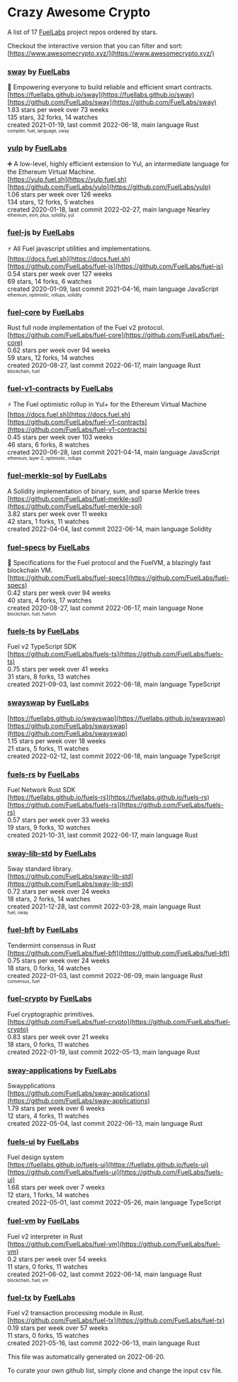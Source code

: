 # Crazy Awesome Crypto
A list of 17 [FuelLabs](https://github.com/FuelLabs) project repos ordered by stars.  

Checkout the interactive version that you can filter and sort: 
[https://www.awesomecrypto.xyz/](https://www.awesomecrypto.xyz/)  


### [sway](https://github.com/FuelLabs/sway) by [FuelLabs](https://github.com/FuelLabs)  
🌴 Empowering everyone to build reliable and efficient smart contracts.  
[https://fuellabs.github.io/sway](https://fuellabs.github.io/sway)  
[https://github.com/FuelLabs/sway](https://github.com/FuelLabs/sway)  
1.83 stars per week over 73 weeks  
135 stars, 32 forks, 14 watches  
created 2021-01-19, last commit 2022-06-18, main language Rust  
<sub><sup>compiler, fuel, language, sway</sup></sub>


### [yulp](https://github.com/FuelLabs/yulp) by [FuelLabs](https://github.com/FuelLabs)  
➕ A low-level, highly efficient extension to Yul, an intermediate language for the Ethereum Virtual Machine.  
[https://yulp.fuel.sh](https://yulp.fuel.sh)  
[https://github.com/FuelLabs/yulp](https://github.com/FuelLabs/yulp)  
1.06 stars per week over 126 weeks  
134 stars, 12 forks, 5 watches  
created 2020-01-18, last commit 2022-02-27, main language Nearley  
<sub><sup>ethereum, evm, plus, solidity, yul</sup></sub>


### [fuel-js](https://github.com/FuelLabs/fuel-js) by [FuelLabs](https://github.com/FuelLabs)  
⚡ All Fuel javascript utilities and implementations.  
[https://docs.fuel.sh](https://docs.fuel.sh)  
[https://github.com/FuelLabs/fuel-js](https://github.com/FuelLabs/fuel-js)  
0.54 stars per week over 127 weeks  
69 stars, 14 forks, 6 watches  
created 2020-01-09, last commit 2021-04-16, main language JavaScript  
<sub><sup>ethereum, optimistic, rollups, solidity</sup></sub>


### [fuel-core](https://github.com/FuelLabs/fuel-core) by [FuelLabs](https://github.com/FuelLabs)  
Rust full node implementation of the Fuel v2 protocol.  
[https://github.com/FuelLabs/fuel-core](https://github.com/FuelLabs/fuel-core)  
0.62 stars per week over 94 weeks  
59 stars, 12 forks, 14 watches  
created 2020-08-27, last commit 2022-06-17, main language Rust  
<sub><sup>blockchain, fuel</sup></sub>


### [fuel-v1-contracts](https://github.com/FuelLabs/fuel-v1-contracts) by [FuelLabs](https://github.com/FuelLabs)  
⚡ The Fuel optimistic rollup in Yul+ for the Ethereum Virtual Machine  
[https://docs.fuel.sh](https://docs.fuel.sh)  
[https://github.com/FuelLabs/fuel-v1-contracts](https://github.com/FuelLabs/fuel-v1-contracts)  
0.45 stars per week over 103 weeks  
46 stars, 6 forks, 8 watches  
created 2020-06-28, last commit 2021-04-14, main language JavaScript  
<sub><sup>ethereum, layer-2, optimistic, rollups</sup></sub>


### [fuel-merkle-sol](https://github.com/FuelLabs/fuel-merkle-sol) by [FuelLabs](https://github.com/FuelLabs)  
A Solidity implementation of binary, sum, and sparse Merkle trees  
[https://github.com/FuelLabs/fuel-merkle-sol](https://github.com/FuelLabs/fuel-merkle-sol)  
3.82 stars per week over 11 weeks  
42 stars, 1 forks, 11 watches  
created 2022-04-04, last commit 2022-06-14, main language Solidity  


### [fuel-specs](https://github.com/FuelLabs/fuel-specs) by [FuelLabs](https://github.com/FuelLabs)  
📝 Specifications for the Fuel protocol and the FuelVM, a blazingly fast blockchain VM.  
[https://github.com/FuelLabs/fuel-specs](https://github.com/FuelLabs/fuel-specs)  
0.42 stars per week over 94 weeks  
40 stars, 4 forks, 17 watches  
created 2020-08-27, last commit 2022-06-17, main language None  
<sub><sup>blockchain, fuel, fuelvm</sup></sub>


### [fuels-ts](https://github.com/FuelLabs/fuels-ts) by [FuelLabs](https://github.com/FuelLabs)  
Fuel v2 TypeScript SDK  
[https://github.com/FuelLabs/fuels-ts](https://github.com/FuelLabs/fuels-ts)  
0.75 stars per week over 41 weeks  
31 stars, 8 forks, 13 watches  
created 2021-09-03, last commit 2022-06-18, main language TypeScript  


### [swayswap](https://github.com/FuelLabs/swayswap) by [FuelLabs](https://github.com/FuelLabs)  
  
[https://fuellabs.github.io/swayswap](https://fuellabs.github.io/swayswap)  
[https://github.com/FuelLabs/swayswap](https://github.com/FuelLabs/swayswap)  
1.15 stars per week over 18 weeks  
21 stars, 5 forks, 11 watches  
created 2022-02-12, last commit 2022-06-18, main language TypeScript  


### [fuels-rs](https://github.com/FuelLabs/fuels-rs) by [FuelLabs](https://github.com/FuelLabs)  
Fuel Network Rust SDK  
[https://fuellabs.github.io/fuels-rs](https://fuellabs.github.io/fuels-rs)  
[https://github.com/FuelLabs/fuels-rs](https://github.com/FuelLabs/fuels-rs)  
0.57 stars per week over 33 weeks  
19 stars, 9 forks, 10 watches  
created 2021-10-31, last commit 2022-06-17, main language Rust  


### [sway-lib-std](https://github.com/FuelLabs/sway-lib-std) by [FuelLabs](https://github.com/FuelLabs)  
Sway standard library.  
[https://github.com/FuelLabs/sway-lib-std](https://github.com/FuelLabs/sway-lib-std)  
0.72 stars per week over 24 weeks  
18 stars, 2 forks, 14 watches  
created 2021-12-28, last commit 2022-03-28, main language Rust  
<sub><sup>fuel, sway</sup></sub>


### [fuel-bft](https://github.com/FuelLabs/fuel-bft) by [FuelLabs](https://github.com/FuelLabs)  
Tendermint consensus in Rust  
[https://github.com/FuelLabs/fuel-bft](https://github.com/FuelLabs/fuel-bft)  
0.75 stars per week over 24 weeks  
18 stars, 0 forks, 14 watches  
created 2022-01-03, last commit 2022-06-09, main language Rust  
<sub><sup>consensus, fuel</sup></sub>


### [fuel-crypto](https://github.com/FuelLabs/fuel-crypto) by [FuelLabs](https://github.com/FuelLabs)  
Fuel cryptographic primitives.  
[https://github.com/FuelLabs/fuel-crypto](https://github.com/FuelLabs/fuel-crypto)  
0.83 stars per week over 21 weeks  
18 stars, 0 forks, 11 watches  
created 2022-01-19, last commit 2022-05-13, main language Rust  


### [sway-applications](https://github.com/FuelLabs/sway-applications) by [FuelLabs](https://github.com/FuelLabs)  
Swaypplications  
[https://github.com/FuelLabs/sway-applications](https://github.com/FuelLabs/sway-applications)  
1.79 stars per week over 6 weeks  
12 stars, 4 forks, 11 watches  
created 2022-05-04, last commit 2022-06-13, main language Rust  


### [fuels-ui](https://github.com/FuelLabs/fuels-ui) by [FuelLabs](https://github.com/FuelLabs)  
Fuel design system  
[https://fuellabs.github.io/fuels-ui](https://fuellabs.github.io/fuels-ui)  
[https://github.com/FuelLabs/fuels-ui](https://github.com/FuelLabs/fuels-ui)  
1.68 stars per week over 7 weeks  
12 stars, 1 forks, 14 watches  
created 2022-05-01, last commit 2022-05-26, main language TypeScript  


### [fuel-vm](https://github.com/FuelLabs/fuel-vm) by [FuelLabs](https://github.com/FuelLabs)  
Fuel v2 interpreter in Rust  
[https://github.com/FuelLabs/fuel-vm](https://github.com/FuelLabs/fuel-vm)  
0.2 stars per week over 54 weeks  
11 stars, 0 forks, 11 watches  
created 2021-06-02, last commit 2022-06-14, main language Rust  
<sub><sup>blockchain, fuel, vm</sup></sub>


### [fuel-tx](https://github.com/FuelLabs/fuel-tx) by [FuelLabs](https://github.com/FuelLabs)  
Fuel v2 transaction processing module in Rust.  
[https://github.com/FuelLabs/fuel-tx](https://github.com/FuelLabs/fuel-tx)  
0.19 stars per week over 57 weeks  
11 stars, 0 forks, 15 watches  
created 2021-05-16, last commit 2022-06-13, main language Rust  


This file was automatically generated on 2022-06-20.  

To curate your own github list, simply clone and change the input csv file.  